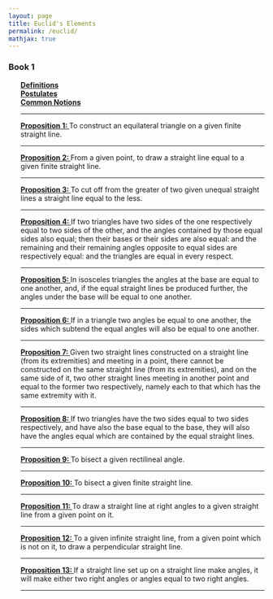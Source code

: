 ```yaml
---
layout: page
title: Euclid's Elements
permalink: /euclid/
mathjax: true
---
```


<!------------------------------------------------------------------->  
  <h3> Book 1 </h3>
  <ul style="list-style-type:none;">
<li><a href="/jekyll/update/2024/03/19/euclid-book1-definitions.html">
	     <b>Definitions</b>
</a></li>
<li><a href="/jekyll/update/2024/03/20/euclid-book1-postulates.html">
	     <b>Postulates</b>
</a></li>
<li><a href="/jekyll/update/2024/03/21/euclid-book1-common-notions.html">
	     <b>Common Notions</b>
</a></li>
<hr>
<li><a href="/jekyll/update/2024/03/22/euclid-book1-pr1.html">
   <b>Proposition 1: </b></a>To construct an equilateral triangle on a given finite straight line.</li>
<hr>
<li><a href="/jekyll/update/2024/03/23/euclid-book1-pr2.html">
   <b>Proposition 2: </b></a>From a given point, to draw a straight line equal to a given finite straight line.</li>
<hr>
<li><a href="/jekyll/update/2024/03/24/euclid-book1-pr3.html">
   <b>Proposition 3: </b></a>To cut off from the greater of two given unequal straight lines a straight line equal to the less.</li>
<hr>
<li><a href="/jekyll/update/2024/03/25/euclid-book1-pr4.html">
   <b>Proposition 4: </b></a>If two triangles have two sides of the one respectively equal to two sides of the other, and the angles contained by those equal sides also equal; then their bases or their sides  are also equal: and the remaining and their remaining angles opposite to equal sides are respectively equal: and the triangles are equal in every respect.</li>
<hr>
<li><a href="/jekyll/update/2024/03/27/euclid-book1-pr5.html">
   <b>Proposition 5: </b></a>In isosceles triangles the angles at the base are equal to one another, and, if the equal straight lines be produced further, the angles under the base will be equal to one another.</li>
<hr>
<li><a href="/jekyll/update/2024/03/29/euclid-book1-pr6.html">
   <b>Proposition 6: </b></a>If in a triangle two angles be equal to one another, the sides which subtend the equal angles will also be equal to one another.</li>
<hr>
<li><a href="/jekyll/update/2024/03/30/euclid-book1-pr7.html">
   <b>Proposition 7: </b></a>Given two straight lines constructed on a straight line (from its extremities) and meeting in a point, there cannot be constructed on the same straight line (from its extremities), and on the same side of it, two other straight lines meeting in another point and equal to the former two respectively, namely each to that which has the same extremity with it.</li>
<hr>
<li><a href="/jekyll/update/2024/03/31/euclid-book1-pr8.html">
   <b>Proposition 8: </b></a>If two triangles have the two sides equal to two sides respectively, and have also the base equal to the base, they will also have the angles equal which are contained by the equal straight lines.</li>
<hr>
<li><a href="/jekyll/update/2024/03/01/euclid-book1-pr9.html">
   <b>Proposition 9: </b></a>To bisect a given rectilineal angle.</li>
<hr>
<li><a href="/jekyll/update/2024/03/02/euclid-book1-pr10.html">
   <b>Proposition 10: </b></a>To bisect a given finite straight line.</li>
<hr>
<li><a href="/jekyll/update/2024/03/03/euclid-book1-pr11.html">
   <b>Proposition 11: </b></a>To draw a straight line at right angles to a given straight line from a given point on it.</li>
<hr>
<li><a href="/jekyll/update/2024/03/04/euclid-book1-pr12.html">
   <b>Proposition 12: </b></a>To a given infinite straight line, from a given point which is not on it, to draw a perpendicular straight line.</li>
<hr>
<li><a href="/jekyll/update/2024/03/05/euclid-book1-pr13.html">
   <b>Proposition 13: </b></a>If a straight line set up on a straight line make angles, it will make either two right angles or angles equal to two right angles.</li>
<hr>
</ul>
<br>



<!--
<li><a href="/jekyll/update/2022/09/23/proof1.html">
   <b>09/23/2022:</b> If $n \in N,$ then $1 + (-1)^n(2n-1)$ is a multiple of $4$.
</a></li>
<li><a href="/jekyll/update/2022/09/24/proof2.html">
   <b>09/24/2022:</b> If two integers have opposite parity, then their sum is odd.
</a></li>
<li><a href="/jekyll/update/2022/09/25/proof3.html">
   <b>09/25/2022:</b> If $n \in N,$ then $1 + (-1)^n(2n-1)$ is a multiple of $4$.
</a></li>
-->
<br>